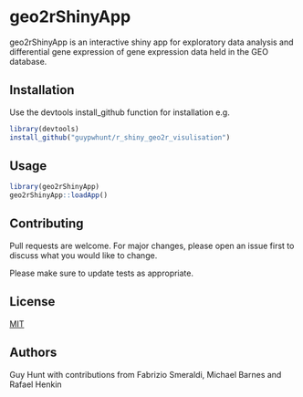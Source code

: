 # geo2rShinyApp

geo2rShinyApp is an interactive shiny app for exploratory data analysis and differential gene expression of gene expression data held in the GEO database. 

## Installation

Use the devtools install_github function for installation e.g.

```R
library(devtools)
install_github("guypwhunt/r_shiny_geo2r_visulisation")
```

## Usage

```R
library(geo2rShinyApp)
geo2rShinyApp::loadApp()
```

## Contributing
Pull requests are welcome. For major changes, please open an issue first to discuss what you would like to change.

Please make sure to update tests as appropriate.

## License
[MIT](https://choosealicense.com/licenses/mit/)

## Authors
Guy Hunt with contributions from Fabrizio Smeraldi, Michael Barnes and Rafael Henkin